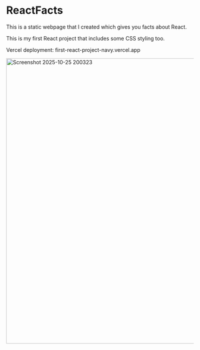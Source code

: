 # ReactFacts
This is a static webpage that I created which gives you facts about React.

This is my first React project that includes some CSS styling too.

Vercel deployment: first-react-project-navy.vercel.app

<img width="1143" height="767" alt="Screenshot 2025-10-25 200323" src="https://github.com/user-attachments/assets/2d9c0e23-5552-4736-919e-b5ab6c20730a" />
